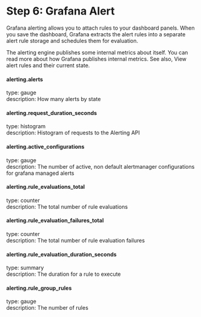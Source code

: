 # Step 6: Grafana Alert
Grafana alerting allows you to attach rules to your dashboard panels. When you save the dashboard, Grafana extracts the alert rules into a separate alert rule storage and schedules them for evaluation.

The alerting engine publishes some internal metrics about itself. You can read more about how Grafana publishes internal metrics. See also, View alert rules and their current state. 

#### alerting.alerts
type: gauge<br>
description: How many alerts by state

#### alerting.request_duration_seconds
type: histogram <br>
description: Histogram of requests to the Alerting API

#### alerting.active_configurations
type: gauge<br>
description: The number of active, non default alertmanager configurations for grafana managed alerts

#### alerting.rule_evaluations_total
type: counter<br>
description: The total number of rule evaluations

#### alerting.rule_evaluation_failures_total
type: counter<br>
description: The total number of rule evaluation failures

#### alerting.rule_evaluation_duration_seconds
type: summary<br>
description: The duration for a rule to execute

#### alerting.rule_group_rules
type: gauge<br>
description: The number of rules



